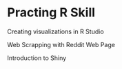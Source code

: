 # Practing R Skill

Creating visualizations in R Studio 

Web Scrapping with Reddit Web Page

Introduction to Shiny
